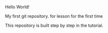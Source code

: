 Hello World!

My first git repository.
for lesson for the first time

This repository is built step by step in the tutorial.
